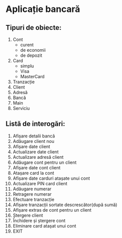 # Aplicație bancară

## Tipuri de obiecte:
<ol>
	<li>
		Cont
		<ul>
			<li>curent</li>
			<li>de economii</li>
			<li>de depozit</li>
		</ul>
	</li>
	<li>
	Card
		<ul>
			<li>simplu</li>
			<li>Visa</li>
			<li>MasterCard</li>
		</ul>
	</li>
	<li>Tranzacție</li>
	<li>Client</li>
	<li>Adresă</li>
	<li>Bancă</li>
	<li>Main</li>
	<li>Serviciu</li>
</ol>

## Listă de interogări:
<ol>
	<li>Afișare detalii bancă</li>
	<li>Adăugare client nou</li>
	<li>Afișare date client</li>
	<li>Actualizare date client</li>
	<li>Actualizare adresă client</li>
	<li>Adăugare cont pentru un client</li>
	<li>Afișare date cont client</li>
	<li>Atașare card la cont</li>
	<li>Afișare date carduri atașate unui cont</li>
	<li>Actualizare PIN card client</li>
	<li>Adăugare numerar</li>
	<li>Retragere numerar</li>
	<li>Efectuare tranzacție</li>
	<li>Afișare tranzacții sortate descrescător(după sumă)</li>
	<li>Afișare extras de cont pentru un client</li>
	<li>Ștergere client</li>
	<li>Închidere și ștergere cont</li>
	<li>Eliminare card atașat unui cont</li>
	<li>EXIT</li>
</ol>
